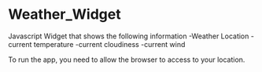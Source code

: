 # Weather_Widget
Javascript Widget that shows the following information
  -Weather Location
  -current temperature
  -current cloudiness 
  -current wind
  
 To run the app, you need to allow the browser to access to your location.
